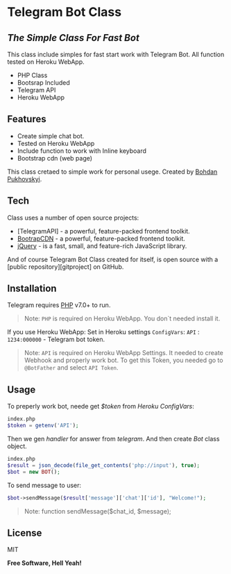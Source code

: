 # Telegram Bot Class
## _The Simple Class For Fast Bot_

This class include simples for fast start work with Telegram Bot.
All function tested on Heroku WebApp. 

- PHP Class 
- Bootsrap Included
- Telegram API
- Heroku WebApp

## Features

- Create simple chat bot. 
- Tested on Heroku WebApp
- Include function to work with Inline keyboard
- Bootstrap cdn (web page)

This class cretaed to simple work for personal usege. 
Created by [Bohdan Pukhovskyi](https://www.facebook.com/bohdan.pukhovskyi).

## Tech
Class uses a number of open source projects:
- [TelegramAPI] - a powerful, feature-packed frontend toolkit.
- [BootrapCDN](https://getbootstrap.com) - a powerful, feature-packed frontend toolkit.
- [jQuery](https://jquery.com) - is a fast, small, and feature-rich JavaScript library. 

And of course Telegram Bot Class created for itself, is open source with a [public repository][gitproject] 
on GitHub.

## Installation
Telegram requires [PHP](https://www.php.net) v7.0+ to run.
> Note: `PHP` is required on Heroku WebApp. You don`t needed install it. 

If you use Heroku WebApp: Set in Heroku settings `ConfigVars`: 
`API` : `1234:000000` - Telegram bot token.
> Note: `API` is required on Heroku WebApp Settings. It needed to create Webhook and properly work bot. To get this Token, you needed go to `@BotFather` and select `API Token`.

## Usage
To preperly work bot, neede get _$token_ from _Heroku ConfigVars_:
```php
index.php
$token = getenv('API');
```

Then we gen _handler_ for answer from _telegram_. And then create _Bot_ class object.
```php
index.php
$result = json_decode(file_get_contents('php://input'), true);
$bot = new BOT();
```

To send message to user:
```php
$bot->sendMessage($result['message']['chat']['id'], "Welcome!");
```
> Note: function sendMessage($chat_id, $message);



## License

MIT

**Free Software, Hell Yeah!**
